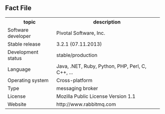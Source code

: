 ## Fact File 

<table cellspacing="0" style="border-collapse:collapse;">
 <tr>
  <th>topic</th>
  <th>description</th>
 </tr>
 <tr>
  <td>Software developer</td>
  <td>Pivotal Software, Inc. </td>
 </tr>
 <tr>
  <td>Stable release</td>
  <td>3.2.1 (07.11.2013)</td>
 </tr>
 <tr>                                                
  <td>Development status</td> 
  <td>stable/production</td>
 </tr>
 <tr>
  <td>Language</td>
  <td>Java, .NET, Ruby, Python, PHP, Perl, C, C++, ...</td>
 </tr> 
 <tr>
  <td>Operating system</td>
  <td>Cross-platform</td>
 </tr>
 <tr>
  <td>Type</td>
  <td>messaging broker</td>
 </tr>
 <tr>
  <td>License</td>
  <td>Mozilla Public License Version 1.1</td>
 </tr>
 <tr>
  <td>Website</td>
  <td>http://www.rabbitmq.com</td>
 </tr>
</table>